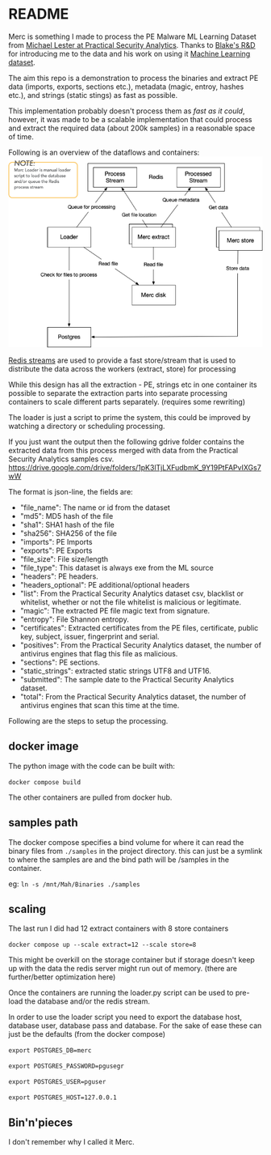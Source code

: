 # README

Merc is something I made to process the PE Malware ML Learning Dataset from [Michael Lester at Practical Security Analytics](https://practicalsecurityanalytics.com/pe-malware-machine-learning-dataset/). Thanks to [Blake's R&D](https://bmcder.com/) for introducing me to the data and his work on using it [Machine Learning dataset](https://bmcder.com/blog/how-would-you-analyse-200000-executables). 

The aim this repo is a demonstration to process the binaries and extract PE data (imports, exports, sections etc.), metadata (magic, entroy, hashes etc.), and strings (static stings) as fast as possible.  

This implementation probably doesn't process them as *fast 
as it could*, however, it was made to be a scalable  implementation that could process and extract the required data (about 200k samples) in a reasonable space of time.

Following is an overview of the dataflows and containers:
![overview](design/Overview.png)

[Redis streams](https://redis.io/docs/manual/data-types/streams/) are used to provide a fast store/stream that is used to distribute the data across the workers (extract, store) for processing  

While this design has all the extraction - PE, strings etc in one container its possible to separate the extraction parts  into separate processing containers to scale different parts separately. (requires some rewriting)

The loader is just a script to prime the system, this could be improved by watching a directory or scheduling processing.

If you just want the output then the following gdrive folder contains the extracted data from this process merged with data from the Practical Security Analytics samples csv. https://drive.google.com/drive/folders/1pK3lTjLXFudbmK_9Y19PtFAPvIXGs7wW

The format is json-line, the fields are:

* "file_name": The name or id from the dataset
* "md5": MD5 hash of the file
* "sha1": SHA1 hash of the file
* "sha256": SHA256 of the file
* "imports": PE Imports
* "exports": PE Exports
* "file_size": File size/length
* "file_type": This dataset is always exe from the ML source
* "headers": PE headers.
* "headers_optional": PE additional/optional headers
* "list": From the Practical Security Analytics dataset csv, blacklist or whitelist, whether or not the file whitelist is malicious or legitimate.
* "magic": The extracted PE file magic text from signature.
* "entropy": File Shannon entropy.
* "certificates": Extracted certificates from the PE files, certificate, public key, subject, issuer, fingerprint and serial. 
* "positives": From the Practical Security Analytics dataset, the number of antivirus engines that flag this file as malicious.
* "sections": PE sections.
* "static_strings": extracted static strings UTF8 and UTF16.
* "submitted": The sample date to the Practical Security Analytics dataset.
* "total": From the Practical Security Analytics dataset, the number of antivirus engines that scan this time at the time.

Following are the steps to setup the processing.

## docker image

The python image with the code can be built  with:

 `docker compose build`

The other containers are pulled from docker hub. 

## samples path

The docker compose specifies a bind volume for where it can read the binary files from `./samples` in the project directory. this can just be a symlink to where the samples are and the bind path will be /samples in the container.

eg: `ln -s /mnt/Mah/Binaries ./samples`

## scaling

The last run I did had 12 extract containers with 8 store containers

`docker compose up --scale extract=12 --scale store=8`

This might be overkill on the storage container but if storage doesn't keep up with the data the redis server might run out of memory. (there are further/better optimization here) 

Once the containers are running the loader.py script can be used to pre-load the database and/or the redis stream.

In order to use the loader script you need to export the database host, database user, database pass and database. For the sake of ease these can just be the defaults (from the docker compose)

`export POSTGRES_DB=merc`

`export POSTGRES_PASSWORD=pgusegr`

`export POSTGRES_USER=pguser`

`export POSTGRES_HOST=127.0.0.1`

## Bin'n'pieces

I don't remember why I called it Merc. 
